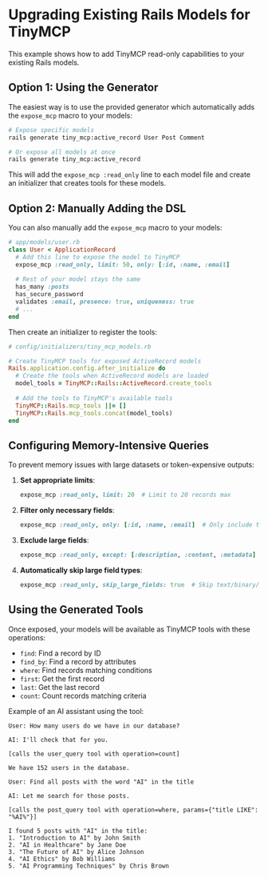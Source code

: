 # Upgrading Existing Rails Models for TinyMCP

This example shows how to add TinyMCP read-only capabilities to your existing Rails models.

## Option 1: Using the Generator

The easiest way is to use the provided generator which automatically adds the `expose_mcp` macro to your models:

```bash
# Expose specific models
rails generate tiny_mcp:active_record User Post Comment

# Or expose all models at once
rails generate tiny_mcp:active_record
```

This will add the `expose_mcp :read_only` line to each model file and create an initializer that creates tools for these models.

## Option 2: Manually Adding the DSL

You can also manually add the `expose_mcp` macro to your models:

```ruby
# app/models/user.rb
class User < ApplicationRecord
  # Add this line to expose the model to TinyMCP
  expose_mcp :read_only, limit: 50, only: [:id, :name, :email]
  
  # Rest of your model stays the same
  has_many :posts
  has_secure_password
  validates :email, presence: true, uniqueness: true
  # ...
end
```

Then create an initializer to register the tools:

```ruby
# config/initializers/tiny_mcp_models.rb

# Create TinyMCP tools for exposed ActiveRecord models
Rails.application.config.after_initialize do
  # Create the tools when ActiveRecord models are loaded
  model_tools = TinyMCP::Rails::ActiveRecord.create_tools
  
  # Add the tools to TinyMCP's available tools
  TinyMCP::Rails.mcp_tools ||= []
  TinyMCP::Rails.mcp_tools.concat(model_tools)
end
```

## Configuring Memory-Intensive Queries

To prevent memory issues with large datasets or token-expensive outputs:

1. **Set appropriate limits**:
   ```ruby
   expose_mcp :read_only, limit: 20  # Limit to 20 records max
   ```

2. **Filter only necessary fields**:
   ```ruby
   expose_mcp :read_only, only: [:id, :name, :email]  # Only include these fields
   ```

3. **Exclude large fields**:
   ```ruby
   expose_mcp :read_only, except: [:description, :content, :metadata]
   ```

4. **Automatically skip large field types**:
   ```ruby
   expose_mcp :read_only, skip_large_fields: true  # Skip text/binary/json fields
   ```

## Using the Generated Tools

Once exposed, your models will be available as TinyMCP tools with these operations:

- `find`: Find a record by ID
- `find_by`: Find a record by attributes
- `where`: Find records matching conditions
- `first`: Get the first record
- `last`: Get the last record
- `count`: Count records matching criteria

Example of an AI assistant using the tool:

```
User: How many users do we have in our database?

AI: I'll check that for you.

[calls the user_query tool with operation=count]

We have 152 users in the database.

User: Find all posts with the word "AI" in the title

AI: Let me search for those posts.

[calls the post_query tool with operation=where, params={"title LIKE": "%AI%"}]

I found 5 posts with "AI" in the title:
1. "Introduction to AI" by John Smith
2. "AI in Healthcare" by Jane Doe
3. "The Future of AI" by Alice Johnson
4. "AI Ethics" by Bob Williams
5. "AI Programming Techniques" by Chris Brown
```

